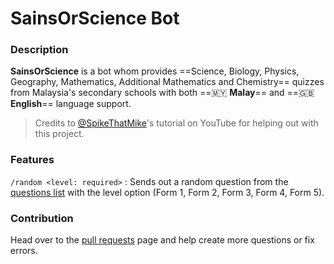 # SainsOrScience Bot

### Description

**SainsOrScience** is a bot whom provides ==Science, Biology, Physics, Geography, Mathematics, Additional Mathematics and Chemistry== quizzes from Malaysia's secondary schools with both ==🇲🇾 **Malay**== and ==🇬🇧 **English**== language support.

> Credits to [@SpikeThatMike](https://www.youtube.com/@spikethatmike)'s tutorial on YouTube for helping out with this project.

### Features

`/random <level: required>`
: Sends out a random question from the [questions list](questions.json) with the level option (Form 1, Form 2, Form 3, Form 4, Form 5).

### Contribution

Head over to the [pull requests](https://github.com/haydenykh/SainsOrScienceBot/pulls) page and help create more questions or fix errors.
